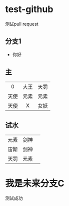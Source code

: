 # test-github
测试pull request

## 分支1

- 你好

## 主
||||
|:---:|:---:|:---:|
|0  | 大王|  天罚|
|天使| 元素|  元素|
|天使| X  |女妖|



## 试水

||||
|:---:|:---:|:---:|
|元素 |剑神||
|宙斯 |剑神||
|天罚 |元素||


# 我是未来分支C

测试成功
